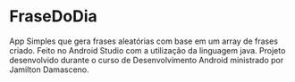 # FraseDoDia
App Simples que gera frases aleatórias com base em um array de frases criado.
Feito no Android Studio com a utilização da linguagem java.
Projeto desenvolvido durante o curso de Desenvolvimento Android ministrado por Jamilton Damasceno.
